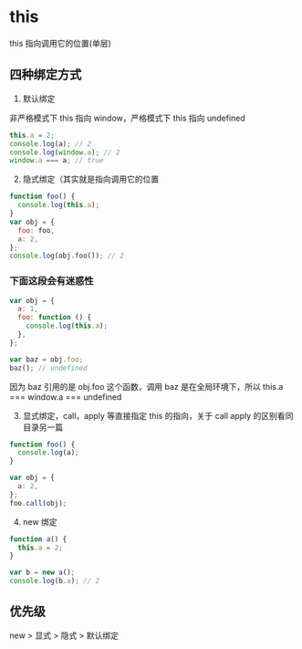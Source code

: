 # this

this 指向调用它的位置(单层)

## 四种绑定方式

1. 默认绑定

非严格模式下 this 指向 window，严格模式下 this 指向 undefined

```js
this.a = 2;
console.log(a); // 2
console.log(window.a); // 2
window.a === a; // true
```

2. 隐式绑定（其实就是指向调用它的位置

```js
function foo() {
  console.log(this.a);
}
var obj = {
  foo: foo,
  a: 2,
};
console.log(obj.foo()); // 2
```

### 下面这段会有迷惑性

```js
var obj = {
  a: 1,
  foo: function () {
    console.log(this.a);
  },
};

var baz = obj.foo;
baz(); // undefined
```

因为 baz 引用的是 obj.foo 这个函数，调用 baz 是在全局环境下，所以 this.a === window.a === undefined

3. 显式绑定，call，apply 等直接指定 this 的指向，关于 call apply 的区别看同目录另一篇

```js
function foo() {
  console.log(a);
}

var obj = {
  a: 2,
};
foo.call(obj);
```

4. new 绑定

```js
function a() {
  this.a = 2;
}

var b = new a();
console.log(b.a); // 2
```

## 优先级

new > 显式 > 隐式 > 默认绑定
